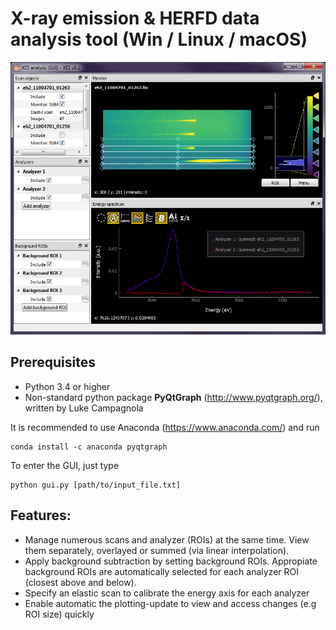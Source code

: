 # X-ray emission & HERFD data analysis tool (Win / Linux / macOS)

![alt text](https://github.com/flmiot/xes/blob/master/doc/screenshot.PNG)

## Prerequisites
-	Python 3.4 or higher
-	Non-standard python package __PyQtGraph__ (http://www.pyqtgraph.org/), written by Luke Campagnola

It is recommended to use Anaconda (https://www.anaconda.com/) and run
```
conda install -c anaconda pyqtgraph
```

To enter the GUI, just type
```
python gui.py [path/to/input_file.txt]
```

## Features:
- Manage numerous scans and analyzer (ROIs) at the same time. View them separately, overlayed or summed (via linear interpolation). 
- Apply background subtraction by setting background ROIs. Appropiate background ROIs are automatically selected for each analyzer ROI (closest above and below).
- Specify an elastic scan to calibrate the energy axis for each analyzer
- Enable automatic the plotting-update to view and access changes (e.g ROI size) quickly
